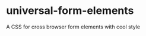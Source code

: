 universal-form-elements
=======================

A CSS for cross browser form elements with cool style